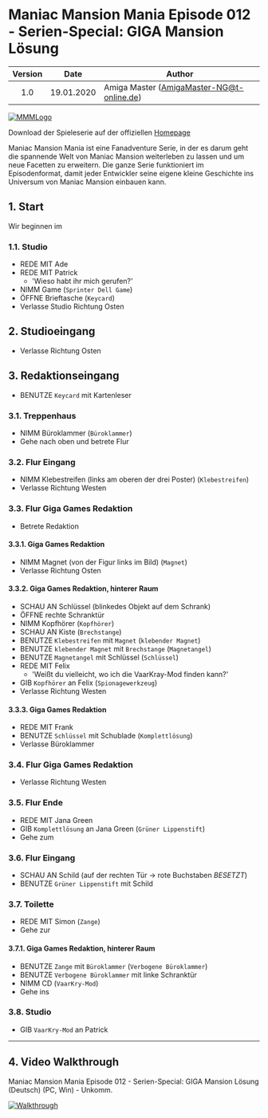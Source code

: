 # Maniac Mansion Mania Episode 012 - Serien-Special: GIGA Mansion Lösung

| Version | Date       | Author                                    |
|:-------:|------------|-------------------------------------------|
|  1.0    | 19.01.2020 | Amiga Master (AmigaMaster-NG@t-online.de) |

[![MMMLogo](https://www.maniac-mansion-mania.com/banner/banner.png)](https://www.maniac-mansion-mania.com)

Download der Spieleserie auf der offiziellen [Homepage](https://www.maniac-mansion-mania.com)

Maniac Mansion Mania ist eine Fanadventure Serie, in der es darum geht die spannende Welt von Maniac Mansion weiterleben zu lassen und um neue Facetten zu erweitern. Die ganze Serie funktioniert im Episodenformat, damit jeder Entwickler seine eigene kleine Geschichte ins Universum von Maniac Mansion einbauen kann.

## 1. Start

Wir beginnen im

### 1.1. Studio

- REDE MIT Ade
- REDE MIT Patrick
  - 'Wieso habt ihr mich gerufen?'
- NIMM Game (`Sprinter Dell Game`)
- ÖFFNE Brieftasche (`Keycard`)
- Verlasse Studio Richtung Osten

## 2. Studioeingang

- Verlasse Richtung Osten

## 3. Redaktionseingang

- BENUTZE `Keycard` mit Kartenleser

### 3.1. Treppenhaus

- NIMM Büroklammer (`Büroklammer`)
- Gehe nach oben und betrete Flur

### 3.2. Flur Eingang

- NIMM Klebestreifen (links am oberen der drei Poster) (`Klebestreifen`)
- Verlasse Richtung Westen

### 3.3. Flur Giga Games Redaktion

- Betrete Redaktion

#### 3.3.1. Giga Games Redaktion

- NIMM Magnet (von der Figur links im Bild) (`Magnet`)
- Verlasse Richtung Osten

#### 3.3.2. Giga Games Redaktion, hinterer Raum

- SCHAU AN Schlüssel (blinkedes Objekt auf dem Schrank)
- ÖFFNE rechte Schranktür
- NIMM Kopfhörer (`Kopfhörer`)
- SCHAU AN Kiste (`Brechstange`)
- BENUTZE `Klebestreifen` mit `Magnet` (`klebender Magnet`)
- BENUTZE `klebender Magnet` mit `Brechstange` (`Magnetangel`)
- BENUTZE `Magnetangel` mit Schlüssel (`Schlüssel`)
- REDE MIT Felix
  - 'Weißt du vielleicht, wo ich die VaarKray-Mod finden kann?'
- GIB `Kopfhörer` an Felix (`Spionagewerkzeug`)
- Verlasse Richtung Westen

#### 3.3.3. Giga Games Redaktion

- REDE MIT Frank
- BENUTZE `Schlüssel` mit Schublade (`Komplettlösung`)
- Verlasse Büroklammer

### 3.4. Flur Giga Games Redaktion

- Verlasse Richtung Westen

### 3.5. Flur Ende

- REDE MIT Jana Green
- GIB `Komplettlösung` an Jana Green (`Grüner Lippenstift`)
- Gehe zum

### 3.6. Flur Eingang

- SCHAU AN Schild (auf der rechten Tür -> rote Buchstaben *BESETZT*)
- BENUTZE `Grüner Lippenstift` mit Schild

### 3.7. Toilette

- REDE MIT Simon (`Zange`)
- Gehe zur

#### 3.7.1. Giga Games Redaktion, hinterer Raum

- BENUTZE `Zange` mit `Büroklammer` (`Verbogene Büroklammer`)
- BENUTZE `Verbogene Büroklammer` mit linke Schranktür
- NIMM CD (`VaarKry-Mod`)
- Gehe ins

### 3.8. Studio

- GIB `VaarKry-Mod` an Patrick

--------------------------------------------------------------------------------

## 4. Video Walkthrough

Maniac Mansion Mania Episode 012 - Serien-Special: GIGA Mansion Lösung (Deutsch) (PC, Win) - Unkomm.

[![Walkthrough](https://img.youtube.com/vi/TgGAA37fnco/0.jpg)](https://www.youtube.com/watch?v=TgGAA37fnco)

